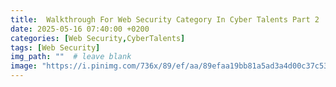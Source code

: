 ```yaml
---
title:  Walkthrough For Web Security Category In Cyber Talents Part 2 
date: 2025-05-16 07:40:00 +0200
categories: [Web Security,CyberTalents]
tags: [Web Security] 
img_path: ""  # leave blank
image: "https://i.pinimg.com/736x/89/ef/aa/89efaa19bb81a5ad3a4d00c37c53f888.jpg"
---
```


